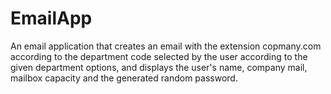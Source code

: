 # EmailApp

An email application that creates an email with the extension copmany.com according to the department code selected by the user according to the given department options, and displays the user's name, company mail, mailbox capacity and the generated random password.
